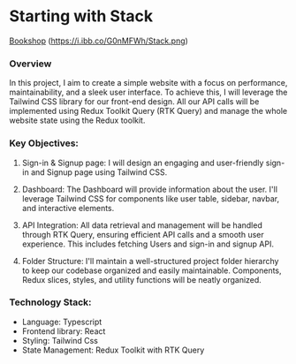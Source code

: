 # Starting with Stack

[Bookshop](https://stack-block.netlify.app/)
(https://i.ibb.co/G0nMFWh/Stack.png)

### Overview

In this project, I aim to create a simple website with a focus on performance, maintainability, and a sleek user interface. To achieve this, I will leverage the Tailwind CSS library for our front-end design. All our API calls will be implemented using Redux Toolkit Query (RTK Query) and manage the whole website state using the Redux toolkit.

### Key Objectives:

1. Sign-in & Signup page: I will design an engaging and user-friendly sign-in and Signup page using Tailwind CSS.

2. Dashboard: The Dashboard will provide information about the user. I'll leverage Tailwind CSS for components like user table, sidebar, navbar, and interactive elements.

3. API Integration: All data retrieval and management will be handled through RTK Query, ensuring efficient API calls and a smooth user experience. This includes fetching Users and sign-in and signup API.

4. Folder Structure: I'll maintain a well-structured project folder hierarchy to keep our codebase organized and easily maintainable. Components, Redux slices, styles, and utility functions will be neatly organized.

### Technology Stack:

- Language: Typescript
- Frontend library: React
- Styling: Tailwind Css
- State Management: Redux Toolkit with RTK Query
